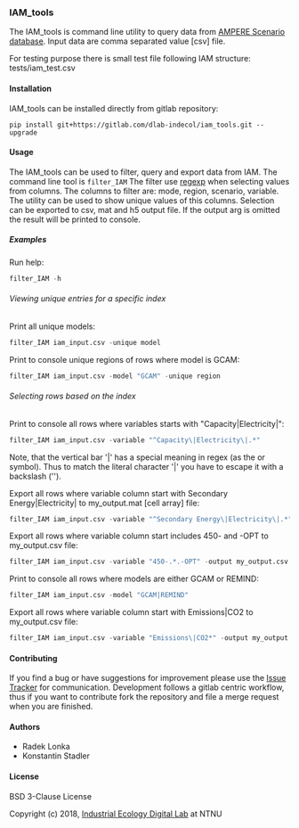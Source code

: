 ### IAM_tools

The IAM_tools is command line utility to query data from
[AMPERE Scenario database](http://www.iiasa.ac.at/web/home/research/researchPrograms/Energy/AMPERE_Scenario_database.html).
Input data are comma separated value [csv] file.

For testing purpose there is small test file following IAM structure:
tests/iam_test.csv

#### Installation
IAM_tools can be installed directly from gitlab repository:

```pip install git+https://gitlab.com/dlab-indecol/iam_tools.git --upgrade```

#### Usage

The IAM_tools can be used to filter, query and export data from IAM.
The command line tool is ```filter_IAM```
The filter use [regexp](https://docs.python.org/3.6/howto/regex.html)
when selecting values from columns.
The columns to filter are: mode, region, scenario, variable.
The utility can be used to show unique values of this columns.
Selection can be exported to csv, mat and h5 output file.
If the output arg is omitted the result will be printed to console.

##### Examples

Run help:
```python
filter_IAM -h
```

###### Viewing unique entries for a specific index

Print all unique models:

```python
filter_IAM iam_input.csv -unique model
```

Print to console unique regions of rows where model is GCAM:

```python
filter_IAM iam_input.csv -model "GCAM" -unique region
```

###### Selecting rows based on the index

Print to console all rows where variables starts with "Capacity|Electricity|":
```python
filter_IAM iam_input.csv -variable "^Capacity\|Electricity\|.*"
```

Note, that the vertical bar '|' has a special meaning in regex (as the or symbol). Thus to match
the literal character '|' you have to escape it with a backslash ('\').

Export all rows where variable column start with Secondary Energy|Electricity| 
to my_output.mat [cell array] file:
```python
filter_IAM iam_input.csv -variable "^Secondary Energy\|Electricity\|.*" -output my_output.mat
```

Export all rows where variable column start includes 450- and -OPT  to my_output.csv file:
```python
filter_IAM iam_input.csv -variable "450-.*.-OPT" -output my_output.csv
```
     
Print to console all rows where models are either GCAM or REMIND:
```python
filter_IAM iam_input.csv -model "GCAM|REMIND"
```
     
Export all rows where variable column start with Emissions|CO2 to my_output.csv file:
```python
filter_IAM iam_input.csv -variable "Emissions\|CO2*" -output my_output.csv
```

#### Contributing

If you find a bug or have suggestions for improvement please use the
[Issue Tracker](https://gitlab.com/dlab-indecol/iam_tools/issues) for communication.
Development follows a gitlab centric workflow, thus if you want to contribute fork the repository
 and file a merge request when you are finished.


#### Authors

* Radek Lonka
* Konstantin Stadler

#### License

BSD 3-Clause License

Copyright (c) 2018, [Industrial Ecology Digital Lab](https://iedl.no) at NTNU